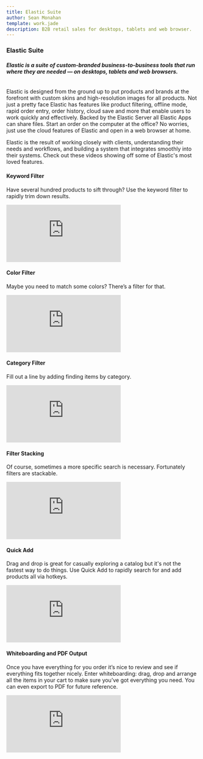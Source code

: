 ```yaml
---
title: Elastic Suite
author: Sean Monahan
template: work.jade
description: B2B retail sales for desktops, tablets and web browser.
---
```


### Elastic Suite

#### *Elastic is a suite of custom-branded business-to-business tools that run where they are needed &mdash; on desktops, tablets and web browsers.*

<br/>
Elastic is designed from the ground up to put products and brands at the forefront with custom skins and high-resolution images for all products. Not just a pretty face Elastic has features like product filtering, offline mode, rapid order entry, order history, cloud save and more that enable users to work quickly and effectively. Backed by the Elastic Server all Elastic Apps can share files. Start an order on the computer at the office? No worries, just use the cloud features of Elastic and open in a web browser at home.

Elastic is the result of working closely with clients, understanding their needs and workflows, and building a system that integrates smoothly into their systems. Check out these videos showing off some of Elastic's most loved features.

#### Keyword Filter

Have several hundred products to sift through? Use the keyword filter to rapidly trim down results.

<iframe class="youtube-embed" src="http://www.youtube.com/embed/tEXs_Kyh0so" frameborder="0" allowfullscreen></iframe>

#### Color Filter

Maybe you need to match some colors? There’s a filter for that.

<iframe class="youtube-embed" src="http://www.youtube.com/embed/ICfH4U_edhQ" frameborder="0" allowfullscreen></iframe>

#### Category Filter

Fill out a line by adding finding items by category.

<iframe class="youtube-embed" src="http://www.youtube.com/embed/ZHnTfrvLknk" frameborder="0" allowfullscreen></iframe>

#### Filter Stacking

Of course, sometimes a more specific search is necessary. Fortunately filters are stackable.

<iframe class="youtube-embed" src="http://www.youtube.com/embed/P5xTvPIKJ7s" frameborder="0" allowfullscreen></iframe>

#### Quick Add

Drag and drop is great for casually exploring a catalog but it's not the fastest way to do things. Use Quick Add to rapidly search for and add products all via hotkeys.

<iframe class="youtube-embed" src="http://www.youtube.com/embed/ZY5uhupQ13g" frameborder="0" allowfullscreen></iframe>

#### Whiteboarding and PDF Output

Once you have everything for you order it’s nice to review and see if everything fits together nicely. Enter whiteboarding: drag, drop and arrange all the items in your cart to make sure you’ve got everything you need. You can even export to PDF for future reference.

<iframe class="youtube-embed" src="http://www.youtube.com/embed/UG0j_BQ8ojE" frameborder="0" allowfullscreen></iframe>